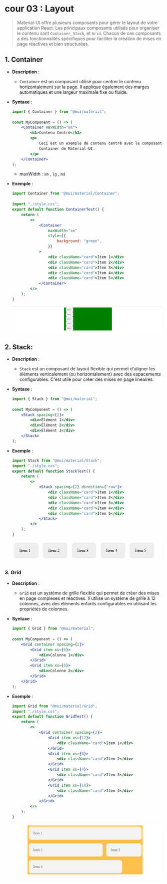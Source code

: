 # cour 03 : **Layout**

> Material-UI offre plusieurs composants pour gérer le layout de votre application React. Les principaux composants utilisés pour organiser le contenu sont `Container`, `Stack`, et `Grid`. Chacun de ces composants a des fonctionnalités spécifiques pour faciliter la création de mises en page réactives et bien structurées.

## 1. **Container**

-   **Description** :

    -   `Container` est un composant utilisé pour centrer le contenu horizontalement sur la page. Il applique également des marges automatiques et une largeur maximale fixe ou fluide.

-   **Syntaxe** :

    ```jsx
    import { Container } from "@mui/material";

    const MyComponent = () => (
        <Container maxWidth="sm">
            <h1>Contenu Centré</h1>
            <p>
                Ceci est un exemple de contenu centré avec le composant
                Container de Material-UI.
            </p>
        </Container>
    );
    ```

    -   maxWidth : `sm` , `lg` , `md`

-   **Exemple** :

    ```jsx
    import Container from "@mui/material/Container";

    import "./style.css";
    export default function ContainerTest() {
        return (
            <>
                <Container
                    maxWidth="sm"
                    style={{
                        background: "green",
                    }}
                >
                    <div className="card">Item 1</div>
                    <div className="card">Item 2</div>
                    <div className="card">Item 3</div>
                    <div className="card">Item 4</div>
                    <div className="card">Item 5</div>
                </Container>
            </>
        );
    }
    ```

    ![alt text](image-1.png)

## 2. **Stack:**

-   **Description** :

    -   `Stack` est un composant de layout flexible qui permet d'aligner les éléments verticalement (ou horizontalement) avec des espacements configurables. C'est utile pour créer des mises en page linéaires.

-   **Syntaxe** :

    ```jsx
    import { Stack } from "@mui/material";

    const MyComponent = () => (
        <Stack spacing={2}>
            <div>Élément 1</div>
            <div>Élément 2</div>
            <div>Élément 3</div>
        </Stack>
    );
    ```

-   **Exemple** :

    ```jsx
    import Stack from "@mui/material/Stack";
    import "./style.css";
    export default function StackTest() {
        return (
            <>
                <Stack spacing={2} direction={"row"}>
                    <div className="card">Item 1</div>
                    <div className="card">Item 2</div>
                    <div className="card">Item 3</div>
                    <div className="card">Item 4</div>
                    <div className="card">Item 5</div>
                </Stack>
            </>
        );
    }
    ```

    ![alt text](image.png)

### 3. **Grid**

-   **Description** :

    -   `Grid` est un système de grille flexible qui permet de créer des mises en page complexes et réactives. Il utilise un système de grille à 12 colonnes, avec des éléments enfants configurables en utilisant les propriétés de colonnes.

-   **Syntaxe** :

    ```jsx
    import { Grid } from "@mui/material";

    const MyComponent = () => (
        <Grid container spacing={2}>
            <Grid item xs={6}>
                <div>Colonne 1</div>
            </Grid>
            <Grid item xs={6}>
                <div>Colonne 2</div>
            </Grid>
        </Grid>
    );
    ```

-   **Exemple** :

    ```jsx
    import Grid from "@mui/material/Grid";
    import "./style.css";
    export default function GridTest() {
        return (
            <>
                <Grid container spacing={2}>
                    <Grid item xs={12}>
                        <div className="card">Item 1</div>
                    </Grid>
                    <Grid item xs={8}>
                        <div className="card">Item 2</div>
                    </Grid>
                    <Grid item xs={4}>
                        <div className="card">Item 3</div>
                    </Grid>
                    <Grid item xs={10}>
                        <div className="card">Item 4</div>
                    </Grid>
                </Grid>
            </>
        );
    }
    ```

    ![alt text](image-2.png)
